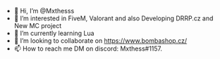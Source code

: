 - 👋 Hi, I’m @Mxthesss
- 👀 I’m interested in FiveM, Valorant and also Developing DRRP.cz and New MC project
- 🌱 I’m currently learning Lua
- 💞️ I’m looking to collaborate on https://www.bombashop.cz/
- 📫 How to reach me DM on discord: Mxthess#1157.

<!---
Mxthesss/Mxthesss is a ✨ special ✨ repository because its `README.md` (this file) appears on your GitHub profile.
You can click the Preview link to take a look at your changes.
--->

